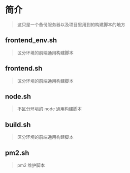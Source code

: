 # 简介

> 这只是一个备份服务器以及项目里用到的构建脚本的地方

## frontend_env.sh

> 区分环境的前端通用构建脚本

## frontend.sh

> 区分环境的前端通用构建脚本

## node.sh

> 不区分环境的 node 通用构建脚本

## build.sh

> 区分环境的前端通用构建脚本

## pm2.sh

> pm2 维护脚本
